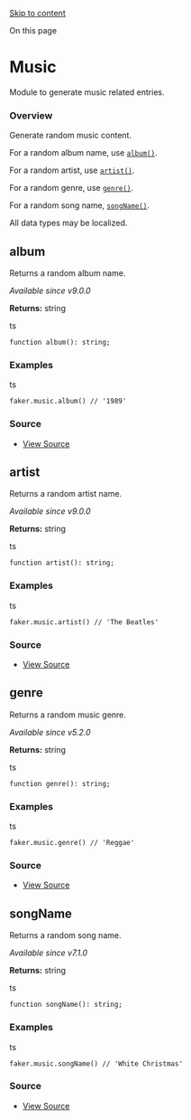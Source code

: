 [Skip to content](https://v9.fakerjs.dev/api/music#VPContent)

On this page

# Music [​](https://v9.fakerjs.dev/api/music\#music)

Module to generate music related entries.

### Overview [​](https://v9.fakerjs.dev/api/music\#overview)

Generate random music content.

For a random album name, use [`album()`](https://v9.fakerjs.dev/api/music#album).

For a random artist, use [`artist()`](https://v9.fakerjs.dev/api/music#artist).

For a random genre, use [`genre()`](https://v9.fakerjs.dev/api/music#genre).

For a random song name, [`songName()`](https://v9.fakerjs.dev/api/music#songname).

All data types may be localized.

## album [​](https://v9.fakerjs.dev/api/music\#album)

Returns a random album name.

_Available since v9.0.0_

**Returns:** string

ts

```
function album(): string;
```

### Examples

ts

```
faker.music.album() // '1989'
```

### Source

- [View Source](https://github.com/faker-js/faker/blob/81c9fbabdb0c5a4a8c7b2558013c933a5d356d25/src/modules/music/index.ts#L29)

## artist [​](https://v9.fakerjs.dev/api/music\#artist)

Returns a random artist name.

_Available since v9.0.0_

**Returns:** string

ts

```
function artist(): string;
```

### Examples

ts

```
faker.music.artist() // 'The Beatles'
```

### Source

- [View Source](https://github.com/faker-js/faker/blob/81c9fbabdb0c5a4a8c7b2558013c933a5d356d25/src/modules/music/index.ts#L41)

## genre [​](https://v9.fakerjs.dev/api/music\#genre)

Returns a random music genre.

_Available since v5.2.0_

**Returns:** string

ts

```
function genre(): string;
```

### Examples

ts

```
faker.music.genre() // 'Reggae'
```

### Source

- [View Source](https://github.com/faker-js/faker/blob/81c9fbabdb0c5a4a8c7b2558013c933a5d356d25/src/modules/music/index.ts#L53)

## songName [​](https://v9.fakerjs.dev/api/music\#songname)

Returns a random song name.

_Available since v7.1.0_

**Returns:** string

ts

```
function songName(): string;
```

### Examples

ts

```
faker.music.songName() // 'White Christmas'
```

### Source

- [View Source](https://github.com/faker-js/faker/blob/81c9fbabdb0c5a4a8c7b2558013c933a5d356d25/src/modules/music/index.ts#L65)